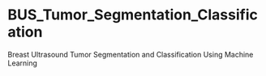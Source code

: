 # BUS_Tumor_Segmentation_Classification
Breast Ultrasound Tumor Segmentation and Classification Using Machine Learning
